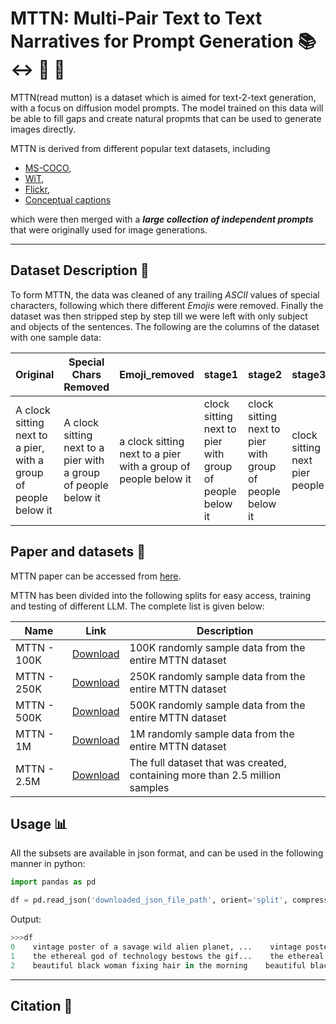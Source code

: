 # MTTN: Multi-Pair Text to Text Narratives for Prompt Generation :books: :left_right_arrow: :page_facing_up: :speech_balloon:

MTTN(read mutton) is a dataset which is aimed for text-2-text generation, with a focus on diffusion model prompts. The model trained on this data will be able to fill gaps and create natural propmts that can be used to generate images directly.

MTTN is derived from different popular text datasets, including 
* [MS-COCO](https://cocodataset.org/), 
* [WiT](https://arxiv.org/abs/2103.01913), 
* [Flickr](https://shannon.cs.illinois.edu/DenotationGraph/), 
* [Conceptual captions](https://ai.google.com/research/ConceptualCaptions/) 

which were then merged with a  ***large collection of independent prompts***  that were originally used for image generations.

___

## Dataset Description :ledger:

To form MTTN, the data was cleaned of any trailing *ASCII* values of special characters, following which there different *Emojis* were removed. Finally the dataset was then stripped step by step till we were left with only subject and objects of the sentences. The following are the columns of the dataset with one sample data:

Original | Special Chars Removed | Emoji_removed | stage1 | stage2 | stage3 | stage4 | stage5
--- | --- | --- | --- | --- | --- | --- | ---
A clock sitting next to a pier, with a group of people below it | A clock sitting next to a pier with a group of people below it | a clock sitting next to a pier with a group of people below it | clock sitting next to pier with group of people below it | clock sitting next to pier with group of people below it | clock sitting next pier people | clock next pier people | clock next pier people



## Paper and datasets :page_with_curl:

MTTN paper can be accessed from [here]().

MTTN has been divided into the following splits for easy access, training and testing of different LLM.
The complete list is given below:

Name | Link | Description
--- | --- | ---
MTTN - 100K | [Download](https://drive.google.com/file/d/1-8Hzbv4nQqva42SW3i7jXclelrwTZgCK/view?usp=sharing) | 100K randomly sample data from the entire MTTN dataset
MTTN - 250K | [Download](https://drive.google.com/file/d/1-ACOZMbElNiluHhCQDuubSR_y0mnq6vb/view?usp=sharing) | 250K randomly sample data from the entire MTTN dataset
MTTN - 500K | [Download](https://drive.google.com/file/d/1-ClEjHDUjH6Zs7775U7dEriE9tVzK86Q/view?usp=sharing) | 500K randomly sample data from the entire MTTN dataset
MTTN - 1M   | [Download](https://drive.google.com/file/d/1-EdUpCWFuMNroO6j0ybXlO9wymJEkVYi/view?usp=sharing) | 1M randomly sample data from the entire MTTN dataset
MTTN - 2.5M | [Download](https://drive.google.com/file/d/1-KKXrv7zboCgueLJkM0_L6CIhf_Cs4vj/view?usp=sharing) | The full dataset that was created, containing more than 2.5 million samples

## Usage :bar_chart:

All the subsets are available in json format, and can be used in the following manner in python:
```python
import pandas as pd

df = pd.read_json('downloaded_json_file_path', orient='split', compression='infer')
```

Output:
```python
>>>df
0    vintage poster of a savage wild alien planet, ...    vintage poster of a savage wild alien planet s...    vintage poster of a savage wild alien planet s...    vintage poster of savage wild alien planet sea...    vintage poster of savage wild alien planet sea...    vintage poster savage alien planet sea highly ...    vintage poster savage alien planet sea highly ...    vintage poster savage alien planet sea highly ...
1    the ethereal god of technology bestows the gif...    the ethereal god of technology bestows the gif...    the ethereal god of technology bestows the gif...    ethereal god of technology bestows gift of gre...    ethereal god of technology bestows gift of gre...    ethereal god technology bestows gift circuits ...    ethereal god technology bestows gift circuits ...    ethereal god technology bestows gift circuits ...
2    beautiful black woman fixing hair in the morning    beautiful black woman fixing hair in the morning    beautiful black woman fixing hair in the morning    beautiful black woman fixing hair in morning    beautiful black woman fixing hair in morning    woman fixing hair morning    woman hair morning    woman hair morning
```
___
## Citation :pushpin:	
